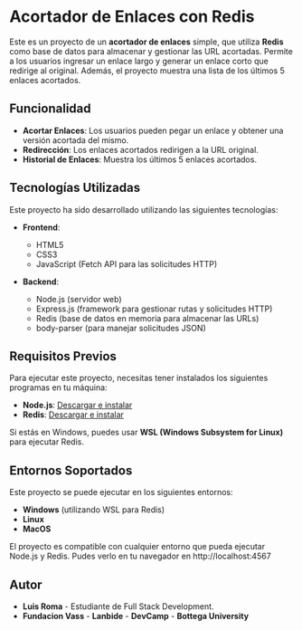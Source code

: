 # Acortador de Enlaces con Redis

Este es un proyecto de un **acortador de enlaces** simple, que utiliza **Redis** como base de datos para almacenar y gestionar las URL acortadas. Permite a los usuarios ingresar un enlace largo y generar un enlace corto que redirige al original. Además, el proyecto muestra una lista de los últimos 5 enlaces acortados.

## Funcionalidad

- **Acortar Enlaces**: Los usuarios pueden pegar un enlace y obtener una versión acortada del mismo.
- **Redirección**: Los enlaces acortados redirigen a la URL original.
- **Historial de Enlaces**: Muestra los últimos 5 enlaces acortados.
  
## Tecnologías Utilizadas

Este proyecto ha sido desarrollado utilizando las siguientes tecnologías:

- **Frontend**:
  - HTML5
  - CSS3
  - JavaScript (Fetch API para las solicitudes HTTP)
  
- **Backend**:
  - Node.js (servidor web)
  - Express.js (framework para gestionar rutas y solicitudes HTTP)
  - Redis (base de datos en memoria para almacenar las URLs)
  - body-parser (para manejar solicitudes JSON)
  
## Requisitos Previos

Para ejecutar este proyecto, necesitas tener instalados los siguientes programas en tu máquina:

- **Node.js**: [Descargar e instalar](https://nodejs.org/)
- **Redis**: [Descargar e instalar](https://redis.io/)

Si estás en Windows, puedes usar **WSL (Windows Subsystem for Linux)** para ejecutar Redis.

## Entornos Soportados
Este proyecto se puede ejecutar en los siguientes entornos:

- **Windows** (utilizando WSL para Redis)
- **Linux**
- **MacOS**
  
El proyecto es compatible con cualquier entorno que pueda ejecutar Node.js y Redis.
Pudes verlo en tu navegador en http://localhost:4567

## Autor
- **Luis Roma** - Estudiante de Full Stack Development.
- **Fundacion Vass** - **Lanbide** - **DevCamp** - **Bottega University**
